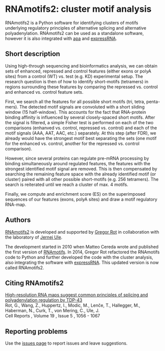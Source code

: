 # RNAmotifs2: cluster motif analysis

RNAmotifs2 is a Python software for identifying clusters of motifs underlying regulatory principles of alternative splicing and alternative polyadenylation. RNAmotifs2 can be used as a standalone software, however it is also integrated with [apa](https://github.com/grexor/apa) and [expressRNA](http://expressRNA.org).

## Short description

Using high-through sequencing and bioinformatics analysis, we can obtain sets of enhanced, repressed and control features (either exons or polyA sites) from a control (WT) vs. test (e.g. KD) experimental setup. The research question is then of how to identify short-motifs (tetramers) in regions surrounding these features by comparing the repressed vs. control and enhanced vs. control feature sets.

First, we search all the features for all possible short motifs (tri, tetra, penta-mers). The detected motif signals are convoluted with a short sliding window (15 half-window). This accounts for the fact that RNA-protein binding affinity is influenced by several closely-spaced short motifs. After the signal is filtered, a simple Fisher test is performed on each of the two comparisons (enhanved vs. control, repressed vs. control) and each of the motif signals (AAA, AAT, AAC, etc.) separately. At this step (after FDR), we already would have the strongest motif best separating the sets (one motif for the enhanced vs. control, another for the repressed vs. control comparison).

However, since several proteins can regulate pre-mRNA processing by binding simultaneously around regulated features, the features with the strongest identified motif signal are removed. This is then compensated by searching the remaining feature space with the already identified motif (or cluster) paired with all other possible short-motifs (e.g. 256 tetramers). The search is reiterated until we reach a cluster of max. 4 motifs.

Finally, we compute and enrichment score (ES) on the superimposed sequences of our features (exons, polyA sites) and draw a motif regulatory RNA-map.

## Authors

[RNAmotifs2](https://github.com/grexor/apa) is developed and supported by [Gregor Rot](http://rotlab.info) in collaboration with the laboratory of [Jernej Ule](http://ulelab.info).

The development started in 2010 when Matteo Cereda wrote and published the first version of [RNAmotifs](https://genomebiology.biomedcentral.com/articles/10.1186/gb-2014-15-1-r20). In 2014, Gregor Rot refactored the RNAmotifs code to Python and further developed the code with the cluster analysis, also integrating the software with [expressRNA](http://expressRNA.org). This updated version is now called RNAmotifs2.

## Citing RNAmotifs2

[High-resolution RNA maps suggest common principles of splicing and polyadenylation regulation by TDP-43](http://www.cell.com/cell-reports/abstract/S2211-1247(17)30522-3)<br />
Rot, G., Wang, Z., Huppertz, I., Modic, M., Lenče, T., Hallegger, M., Haberman, N., Curk, T., von Mering, C., Ule, J.<br />
Cell Reports , Volume 19 , Issue 5 , 1056 - 1067

## Reporting problems

Use the [issues page](https://github.com/grexor/rnamotifs2/issues) to report issues and leave suggestions.

